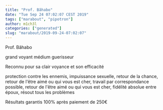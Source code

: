 ```yaml
---
title: "Prof. Bâhabo"
date: "Tue Sep 24 07:02:07 CEST 2019"
tags: ["marabout", "pipotron"]
author: m1ch3l
categories: ["generated"]
slug: "marabout/2019-09-24-07:02:07"
---
```


Prof. Bâhabo

grand voyant médium guerisseur

Reconnu pour sa clair voyance et son efficacité

protection contre les ennemis, impuissance sexuelle, retour de la chance, retour de l'être aimé ou qui vous est cher, travail par correspondance possible, retour de l'être aimé ou qui vous est cher, fidélité absolue entre époux, résout tous les problèmes

Résultats garantis 100% après paiement de 250€
